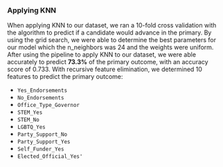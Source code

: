 ### Applying KNN 

When applying KNN to our dataset, we ran a 10-fold cross validation with the algorithm to predict if a candidate would advance in the primary. By using the grid search, we were able to determine the best parameters for our model which the n_neighbors was 24 and the weights were uniform. After using the pipeline to apply KNN to our dataset, we were able accurately to predict **73.3%** of the primary outcome, with an accuracy score of 0.733. With recursive feature elimination, we determined 10 features to predict the primary outcome: 

- `Yes_Endorsements`
- `No_Endorsements`
- `Office_Type_Governor`
- `STEM_Yes`
- `STEM_No`
- `LGBTQ_Yes`
- `Party_Support_No`
- `Party_Support_Yes`
- `Self_Funder_Yes`
- `Elected_Official_Yes' `

